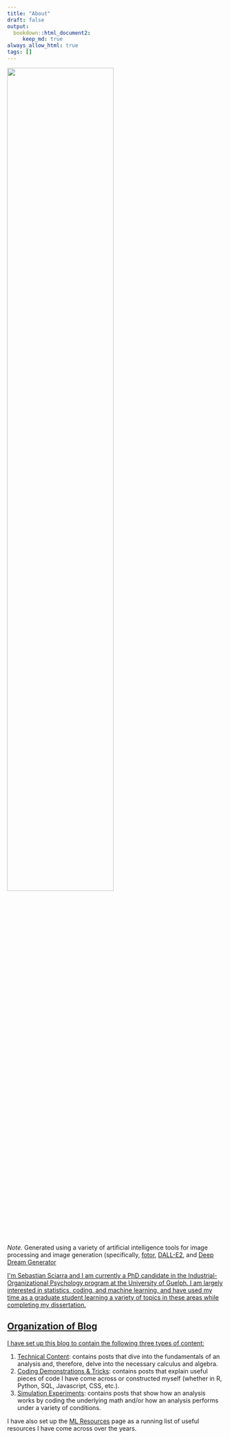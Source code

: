 ```yaml
---
title: "About"
draft: false
output:
  bookdown::html_document2:
     keep_md: true
always_allow_html: true
tags: []
---   
```




<div class="figure">
  <div class="figDivLabel">
    <caption>
      <span class = 'figLabelAbout'><span> 
    </caption>
  </div>
   <div class="figTitle">
  </div>
    <img src="images/about_picture.jpg" width="70%" height="70%"> 
  
  <div class="figNote">
      <span><em>Note. </em> Generated using a variety of artificial intelligence tools for image processing and image generation (specifically, <a href="https://www.fotor.com">fotor</a>, <a href="https://openai.com/dall-e-2/">DALL-E2</a>, and <a href="https://deepdreamgenerator.com">Deep Dream Generator</span> 
  </div>
</div>


I'm Sebastian Sciarra and I am currently a PhD candidate in the Industrial-Organizational Psychology program at the University of Guelph. I am largely interested in statistics, coding, and machine learning, and have used my time as a graduate student learning a variety of topics in these areas while completing my dissertation. 


## Organization of Blog

I have set up this blog to contain the following three types of content: 

1) <a href="/technical_content">Technical Content</a>: contains posts that dive into the fundamentals of an analysis and, therefore, delve into the necessary calculus and algebra.
2) <a href="/coding_tricks">Coding Demonstrations & Tricks</a>: contains posts that explain useful pieces of code I have come across or constructed myself (whether in R, Python, SQL, Javascript, CSS, etc.). 
3) <a href="/simulation_exps">Simulation Experiments</a>: contains posts that show how an analysis works by coding the underlying math and/or how an analysis performs under a variety of conditions. 

I have also set up the <a href="/mlresources">ML Resources</a> page as a running list of useful resources I have come across over the years. 


